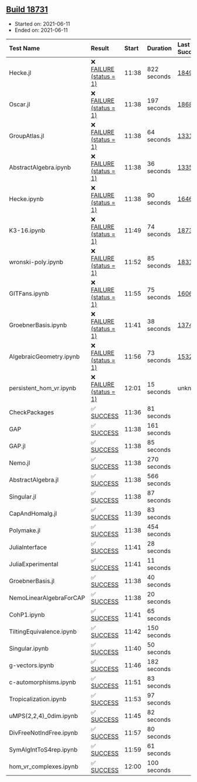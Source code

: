 ## [Build 18731](https://oscarci.mathematik.uni-kl.de/job/oscar/18731/)

* Started on: 2021-06-11
* Ended on: 2021-06-11

| Test Name    | Result | Start | Duration | Last Success | First Failure |
|:-------------|:-------|:------|:---------|:-------------|:--------------|
| Hecke.jl | ❌ [FAILURE (status = 1)](https://oscarci.mathematik.uni-kl.de/job/oscar/18731/artifact/logs/build-18731/Hecke.jl.log) | 11:38 | 822 seconds | [18490](https://oscarci.mathematik.uni-kl.de/job/oscar/18490/) | [18491](https://oscarci.mathematik.uni-kl.de/job/oscar/18491/) |
| Oscar.jl | ❌ [FAILURE (status = 1)](https://oscarci.mathematik.uni-kl.de/job/oscar/18731/artifact/logs/build-18731/Oscar.jl.log) | 11:38 | 197 seconds | [18684](https://oscarci.mathematik.uni-kl.de/job/oscar/18684/) | [18685](https://oscarci.mathematik.uni-kl.de/job/oscar/18685/) |
| GroupAtlas.jl | ❌ [FAILURE (status = 1)](https://oscarci.mathematik.uni-kl.de/job/oscar/18731/artifact/logs/build-18731/GroupAtlas.jl.log) | 11:38 | 64 seconds | [13311](https://oscarci.mathematik.uni-kl.de/job/oscar/13311/) | [13312](https://oscarci.mathematik.uni-kl.de/job/oscar/13312/) |
| AbstractAlgebra.ipynb | ❌ [FAILURE (status = 1)](https://oscarci.mathematik.uni-kl.de/job/oscar/18731/artifact/logs/build-18731/AbstractAlgebra.ipynb.log) | 11:38 | 36 seconds | [13355](https://oscarci.mathematik.uni-kl.de/job/oscar/13355/) | [13356](https://oscarci.mathematik.uni-kl.de/job/oscar/13356/) |
| Hecke.ipynb | ❌ [FAILURE (status = 1)](https://oscarci.mathematik.uni-kl.de/job/oscar/18731/artifact/logs/build-18731/Hecke.ipynb.log) | 11:38 | 90 seconds | [16463](https://oscarci.mathematik.uni-kl.de/job/oscar/16463/) | [16464](https://oscarci.mathematik.uni-kl.de/job/oscar/16464/) |
| K3-16.ipynb | ❌ [FAILURE (status = 1)](https://oscarci.mathematik.uni-kl.de/job/oscar/18731/artifact/logs/build-18731/K3-16.ipynb.log) | 11:49 | 74 seconds | [18730](https://oscarci.mathematik.uni-kl.de/job/oscar/18730/) | [18731](https://oscarci.mathematik.uni-kl.de/job/oscar/18731/) |
| wronski-poly.ipynb | ❌ [FAILURE (status = 1)](https://oscarci.mathematik.uni-kl.de/job/oscar/18731/artifact/logs/build-18731/wronski-poly.ipynb.log) | 11:52 | 85 seconds | [18314](https://oscarci.mathematik.uni-kl.de/job/oscar/18314/) | [18315](https://oscarci.mathematik.uni-kl.de/job/oscar/18315/) |
| GITFans.ipynb | ❌ [FAILURE (status = 1)](https://oscarci.mathematik.uni-kl.de/job/oscar/18731/artifact/logs/build-18731/GITFans.ipynb.log) | 11:55 | 75 seconds | [16068](https://oscarci.mathematik.uni-kl.de/job/oscar/16068/) | [16069](https://oscarci.mathematik.uni-kl.de/job/oscar/16069/) |
| GroebnerBasis.ipynb | ❌ [FAILURE (status = 1)](https://oscarci.mathematik.uni-kl.de/job/oscar/18731/artifact/logs/build-18731/GroebnerBasis.ipynb.log) | 11:41 | 38 seconds | [13748](https://oscarci.mathematik.uni-kl.de/job/oscar/13748/) | [13749](https://oscarci.mathematik.uni-kl.de/job/oscar/13749/) |
| AlgebraicGeometry.ipynb | ❌ [FAILURE (status = 1)](https://oscarci.mathematik.uni-kl.de/job/oscar/18731/artifact/logs/build-18731/AlgebraicGeometry.ipynb.log) | 11:56 | 73 seconds | [15322](https://oscarci.mathematik.uni-kl.de/job/oscar/15322/) | [15323](https://oscarci.mathematik.uni-kl.de/job/oscar/15323/) |
| persistent_hom_vr.ipynb | ❌ [FAILURE (status = 1)](https://oscarci.mathematik.uni-kl.de/job/oscar/18731/artifact/logs/build-18731/persistent_hom_vr.ipynb.log) | 12:01 | 15 seconds | unknown | unknown |
| CheckPackages | ✅ [SUCCESS](https://oscarci.mathematik.uni-kl.de/job/oscar/18731/artifact/logs/build-18731/CheckPackages.log) | 11:36 | 81 seconds |  |  |
| GAP | ✅ [SUCCESS](https://oscarci.mathematik.uni-kl.de/job/oscar/18731/artifact/logs/build-18731/GAP.log) | 11:38 | 161 seconds |  |  |
| GAP.jl | ✅ [SUCCESS](https://oscarci.mathematik.uni-kl.de/job/oscar/18731/artifact/logs/build-18731/GAP.jl.log) | 11:38 | 85 seconds |  |  |
| Nemo.jl | ✅ [SUCCESS](https://oscarci.mathematik.uni-kl.de/job/oscar/18731/artifact/logs/build-18731/Nemo.jl.log) | 11:38 | 270 seconds |  |  |
| AbstractAlgebra.jl | ✅ [SUCCESS](https://oscarci.mathematik.uni-kl.de/job/oscar/18731/artifact/logs/build-18731/AbstractAlgebra.jl.log) | 11:38 | 566 seconds |  |  |
| Singular.jl | ✅ [SUCCESS](https://oscarci.mathematik.uni-kl.de/job/oscar/18731/artifact/logs/build-18731/Singular.jl.log) | 11:38 | 87 seconds |  |  |
| CapAndHomalg.jl | ✅ [SUCCESS](https://oscarci.mathematik.uni-kl.de/job/oscar/18731/artifact/logs/build-18731/CapAndHomalg.jl.log) | 11:39 | 83 seconds |  |  |
| Polymake.jl | ✅ [SUCCESS](https://oscarci.mathematik.uni-kl.de/job/oscar/18731/artifact/logs/build-18731/Polymake.jl.log) | 11:38 | 454 seconds |  |  |
| JuliaInterface | ✅ [SUCCESS](https://oscarci.mathematik.uni-kl.de/job/oscar/18731/artifact/logs/build-18731/JuliaInterface.log) | 11:41 | 28 seconds |  |  |
| JuliaExperimental | ✅ [SUCCESS](https://oscarci.mathematik.uni-kl.de/job/oscar/18731/artifact/logs/build-18731/JuliaExperimental.log) | 11:41 | 11 seconds |  |  |
| GroebnerBasis.jl | ✅ [SUCCESS](https://oscarci.mathematik.uni-kl.de/job/oscar/18731/artifact/logs/build-18731/GroebnerBasis.jl.log) | 11:38 | 40 seconds |  |  |
| NemoLinearAlgebraForCAP | ✅ [SUCCESS](https://oscarci.mathematik.uni-kl.de/job/oscar/18731/artifact/logs/build-18731/NemoLinearAlgebraForCAP.log) | 11:38 | 20 seconds |  |  |
| CohP1.ipynb | ✅ [SUCCESS](https://oscarci.mathematik.uni-kl.de/job/oscar/18731/artifact/logs/build-18731/CohP1.ipynb.log) | 11:41 | 65 seconds |  |  |
| TiltingEquivalence.ipynb | ✅ [SUCCESS](https://oscarci.mathematik.uni-kl.de/job/oscar/18731/artifact/logs/build-18731/TiltingEquivalence.ipynb.log) | 11:42 | 150 seconds |  |  |
| Singular.ipynb | ✅ [SUCCESS](https://oscarci.mathematik.uni-kl.de/job/oscar/18731/artifact/logs/build-18731/Singular.ipynb.log) | 11:40 | 50 seconds |  |  |
| g-vectors.ipynb | ✅ [SUCCESS](https://oscarci.mathematik.uni-kl.de/job/oscar/18731/artifact/logs/build-18731/g-vectors.ipynb.log) | 11:46 | 182 seconds |  |  |
| c-automorphisms.ipynb | ✅ [SUCCESS](https://oscarci.mathematik.uni-kl.de/job/oscar/18731/artifact/logs/build-18731/c-automorphisms.ipynb.log) | 11:51 | 83 seconds |  |  |
| Tropicalization.ipynb | ✅ [SUCCESS](https://oscarci.mathematik.uni-kl.de/job/oscar/18731/artifact/logs/build-18731/Tropicalization.ipynb.log) | 11:53 | 97 seconds |  |  |
| uMPS(2,2,4)_0dim.ipynb | ✅ [SUCCESS](https://oscarci.mathematik.uni-kl.de/job/oscar/18731/artifact/logs/build-18731/uMPS-2-2-4-_0dim.ipynb.log) | 11:45 | 82 seconds |  |  |
| DivFreeNotIndFree.ipynb | ✅ [SUCCESS](https://oscarci.mathematik.uni-kl.de/job/oscar/18731/artifact/logs/build-18731/DivFreeNotIndFree.ipynb.log) | 11:57 | 80 seconds |  |  |
| SymAlgIntToS4rep.ipynb | ✅ [SUCCESS](https://oscarci.mathematik.uni-kl.de/job/oscar/18731/artifact/logs/build-18731/SymAlgIntToS4rep.ipynb.log) | 11:59 | 61 seconds |  |  |
| hom_vr_complexes.ipynb | ✅ [SUCCESS](https://oscarci.mathematik.uni-kl.de/job/oscar/18731/artifact/logs/build-18731/hom_vr_complexes.ipynb.log) | 12:00 | 100 seconds |  |  |
